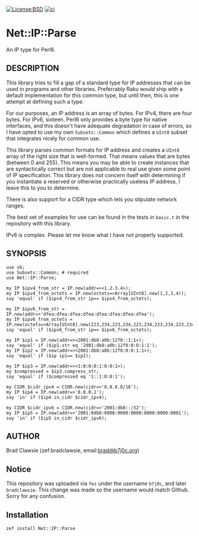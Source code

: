 [![License:BSD](https://img.shields.io/badge/License-BSD-yellow.svg)](https://opensource.org/licenses/BSD-2-Clause)
[![ci](https://github.com/bradclawsie/Net-IP-Parse/workflows/test/badge.svg)](https://github.com/bradclawsie/Net-IP-Parse/actions)


# Net::IP::Parse 

An IP type for Perl6.

## DESCRIPTION

This library tries to fill a gap of a standard type for IP addresses that can
be used in programs and other libraries. Preferrably Raku would ship with
a default implementation for this common type, but until then, this is one
attempt at defining such a type.

For our purposes, an IP address is an array of bytes. For IPv4, there
are four bytes. For IPv6, sixteen. Perl6 only provides a byte type
for native interfaces, and this doesn't have adequate degradation in case
of errors, so I have opted to use my own `Subsets::Common` which defines
a `UInt8` subset that integrates nicely for common use.

This library parses common formats for IP address and creates a `UInt8`
array of the right size that is well-formed. That means values that are
bytes (between 0 and 255). This means you may be able to create instances
that are syntactically correct but are not applicable to real use given
some point of IP specification. This library does not concern itself
with determining if you instantiate a reserved or otherwise practically
useless IP address, I leave this to you to determine.

There is also support for a CIDR type which lets you stipulate network
ranges. 

The best set of examples for use can be found in the tests in `basic.t`
in the repository with this library.

IPv6 is complex. Please let me know what I have not properly supported.

## SYNOPSIS

```
use v6;
use Subsets::Common; # required
use Net::IP::Parse;

my IP $ipv4_from_str = IP.new(addr=><1.2.3.4>);
my IP $ipv4_from_octets = IP.new(octets=>Array[UInt8].new(1,2,3,4));
say 'equal' if ($ipv4_from_str ip== $ipv4_from_octets);

my IP $ipv6_from_str = IP.new(addr=>'dfea:dfea:dfea:dfea:dfea:dfea:dfea:dfea');
my IP $ipv6_from_octets = IP.new(octets=>Array[UInt8].new(223,234,223,234,223,234,223,234,223,234,223,234,223,234,223,234));
say 'equal' if ($ipv6_from_str ip== $ipv6_from_octets);

my IP $ip1 = IP.new(addr=><2001:db8:a0b:12f0::1:1>);
say 'equal' if ($ip1.str eq '2001:db8:a0b:12f0:0:0:1:1');
my IP $ip2 = IP.new(addr=><2001:db8:a0b:12f0:0:0:1:1>);
say 'equal' if ($ip ip1== $ip2);

my IP $ip3 = IP.new(addr=><1:0:0:0:1:0:0:1>);
my $compressed = $ip3.compress_str;
say 'equal' if ($compressed eq '1::1:0:0:1');

my CIDR $cidr_ipv4 = CIDR.new(cidr=>'8.8.8.8/16');
my IP $ip4 = IP.new(addr=>'8.8.0.1');
say 'in' if ($ip4 in_cidr $cidr_ipv4);

my CIDR $cidr_ipv6 = CIDR.new(cidr=>'2001:db8::/32');
my IP $ip5 = IP.new(addr=>'2001:0db8:0000:0000:0000:0000:0000:0001');
say 'in' if ($ip5 in_cidr $cidr_ipv6);
```

## AUTHOR 

Brad Clawsie (zef:bradclawsie, email:brad@b7j0c.org) 

## Notice

This repository was uploaded via `fez` under the username `b7j0c`,
and later `bradclawsie`. This change was made so the username would match
Github. Sorry for any confusion.

## Installation

```
zef install Net::IP::Parse
```
